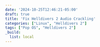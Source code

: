 ```yaml
---
date: '2024-10-25T12:46:21-05:00'
draft: true
title: 'Fix Helldivers 2 Audio Crackling'
categories: ["Linux", "Helldivers 2"]
tags: ["Pop OS", "Helldivers 2"]
_build:
  list: local
---
```

